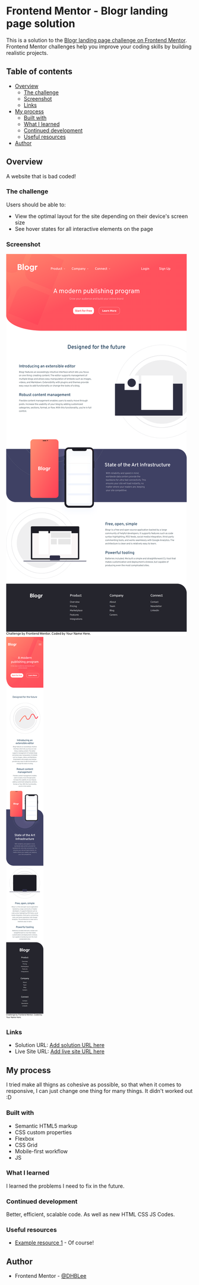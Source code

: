 # Frontend Mentor - Blogr landing page solution

This is a solution to the [Blogr landing page challenge on Frontend Mentor](https://www.frontendmentor.io/challenges/blogr-landing-page-EX2RLAApP). Frontend Mentor challenges help you improve your coding skills by building realistic projects. 

## Table of contents

- [Overview](#overview)
  - [The challenge](#the-challenge)
  - [Screenshot](#screenshot)
  - [Links](#links)
- [My process](#my-process)
  - [Built with](#built-with)
  - [What I learned](#what-i-learned)
  - [Continued development](#continued-development)
  - [Useful resources](#useful-resources)
- [Author](#author)


## Overview

A website that is bad coded!

### The challenge

Users should be able to:

- View the optimal layout for the site depending on their device's screen size
- See hover states for all interactive elements on the page

### Screenshot

![](./images/1440px_solution.png)
![](./images/375px_solution.png)




### Links

- Solution URL: [Add solution URL here](https://github.com/DHBLee/DHBLee2/tree/DHBLee/Fronend-Mentor/Blogr)
- Live Site URL: [Add live site URL here](https://dhb-lee2.vercel.app/)

## My process

I tried make all thigns as cohesive as possible, so that when it comes to responsive, I can just change one thing for many things. It didn't worked out :D

### Built with

- Semantic HTML5 markup
- CSS custom properties
- Flexbox
- CSS Grid
- Mobile-first workflow
- JS


### What I learned

I learned the problems I need to fix in the future.

### Continued development

Better, efficient, scalable code. As well as new HTML CSS JS Codes.

### Useful resources

- [Example resource 1](https://www.chatgpt.com) - Of course!



## Author

- Frontend Mentor - [@DHBLee](https://www.frontendmentor.io/profile/DHBLee)

